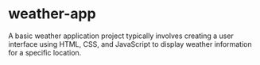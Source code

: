# weather-app
A basic weather application project typically involves creating a user interface using HTML, CSS, and JavaScript to display weather information for a specific location.
